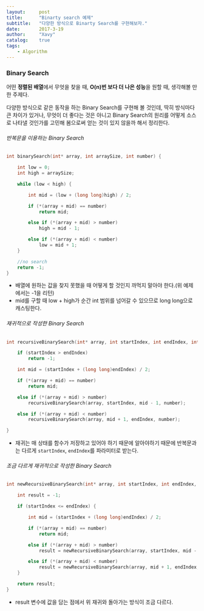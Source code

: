 ```yaml
---
layout:     post
title:      "Binarty search 예제"
subtitle:   "다양한 방식으로 Binarty Search를 구현해보자."
date:       2017-3-19
author:     "Xavy"
catalog:    true
tags:
    - Algorithm
---
```


### Binary Search

어떤 **정렬된 배열**에서 무엇을 찾을 때, **O(n)번 보다 더 나은 성능**을 원할 때, 생각해볼 만한 주제다.

다양한 방식으로 같은 동작을 하는 Binary Search를 구현해 볼 것인데, 딱히 방식마다 큰 차이가 있거나, 무엇이 더 좋다는 것은 아니고 Binary Search의 원리를 어떻게 소스로 나타낼 것인가를 고민해 봄으로써 얻는 것이 있지 않을까 해서 정리한다.

###### 반복문을 이용하는 Binary Search

```c++
int binarySearch(int* array, int arraySize, int number) {

	int low = 0;
	int high = arraySize;

	while (low < high) {

		int mid = (low + (long long)high) / 2;

		if (*(array + mid) == number) 
			return mid;

		else if (*(array + mid) > number)
			high = mid - 1;

		else if (*(array + mid) < number)
			low = mid + 1;
	}

	//no search
	return -1;
}
```

- 배열에 원하는 값을 찾지 못했을 때 어떻게 할 것인지 까먹지 말아야 한다.(위 예제에서는 -1을 리턴)
- mid를 구할 때 low + high가 순간 int 범위를 넘어갈 수 있으므로 long long으로 캐스팅한다.

###### 재귀적으로 작성한 Binary Search

```C++
int recursiveBinarySearch(int* array, int startIndex, int endIndex, int number) {

	if (startIndex > endIndex)
		return -1;

	int mid = (startIndex + (long long)endIndex) / 2;

	if (*(array + mid) == number)
		return mid;

	else if (*(array + mid) > number)
		recursiveBinarySearch(array, startIndex, mid - 1, number);

	else if (*(array + mid) < number)
		recursiveBinarySearch(array, mid + 1, endIndex, number);

}
```

- 재귀는 매 상태를 함수가 저장하고 있어야 하기 때문에 알아야하기 때문에 반복문과는 다르게 `startIndex`, `endIndex`를 파라미터로 받는다.

###### 조금 다르게 재귀적으로 작성한 Binary Search

```C++
int newRecursiveBinarySearch(int* array, int startIndex, int endIndex, int number) {

	int result = -1;

	if (startIndex <= endIndex) {

		int mid = (startIndex + (long long)endIndex) / 2;

		if (*(array + mid) == number)
			return mid;

		else if (*(array + mid) > number)
			result = newRecursiveBinarySearch(array, startIndex, mid - 1, number);

		else if (*(array + mid) < number)
			result = newRecursiveBinarySearch(array, mid + 1, endIndex, number);
	}

	return result;
}
```

- result 변수에 값을 담는 점에서 위 재귀와 돌아가는 방식이 조금 다르다.